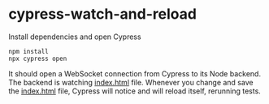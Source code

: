 # cypress-watch-and-reload

Install dependencies and open Cypress

```shell
npm install
npx cypress open
```

It should open a WebSocket connection from Cypress to its Node backend. The backend is watching [index.html](index.html) file. Whenever you change and save the [index.html](index.html) file, Cypress will notice and will reload itself, rerunning tests.
